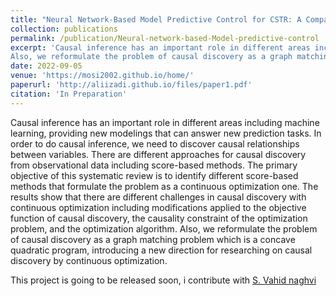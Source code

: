 ```yaml
---
title: "Neural Network-Based Model Predictive Control for CSTR: A Comparative Study of Output Layer Architectures "
collection: publications
permalink: /publication/Neural-network-based-Model-predictive-control
excerpt: 'Causal inference has an important role in different areas including machine learning, providing new modelings that can answer new prediction tasks. In order to do causal inference, we need to discover causal relationships between variables. There are different approaches for causal discovery from observational data including score-based methods. The primary objective of this systematic review is to identify different score-based methods that formulate the problem as a continuous optimization one. The results show that there are different challenges in causal discovery with continuous optimization including modifications applied to the objective function of causal discovery, the causality constraint of the optimization problem, and the optimization algorithm.
Also, we reformulate the problem of causal discovery as a graph matching problem which is a concave quadratic program, introducing a new direction for researching on causal discovery by continuous optimization.'
date: 2022-09-05
venue: 'https://mosi2002.github.io/home/'
paperurl: 'http://aliizadi.github.io/files/paper1.pdf'
citation: 'In Preparation'
---
```

Causal inference has an important role in different areas including machine learning, providing new modelings that can answer new prediction tasks. In order to do causal inference, we need to discover causal relationships between variables. There are different approaches for causal discovery from observational data including score-based methods. The primary objective of this systematic review is to identify different score-based methods that formulate the problem as a continuous optimization one. The results show that there are different challenges in causal discovery with continuous optimization including modifications applied to the objective function of causal discovery, the causality constraint of the optimization problem, and the optimization algorithm.
Also, we reformulate the problem of causal discovery as a graph matching problem which is a concave quadratic program, introducing a new direction for researching on causal discovery by continuous optimization.


This project is going to be released soon, i contribute with [S. Vahid naghvi](https://scholar.google.com/citations?user=5bT9h5IAAAAJ&hl=en)
